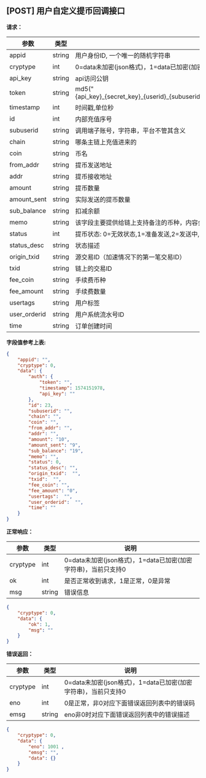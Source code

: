 ## [POST] 用户自定义提币回调接口

**请求：**

|参数       |类型   |说明                                                        |  
| --          |--     | --                                                     |
|appid        |string |用户身份ID, 一个唯一的随机字符串                            |   
|cryptype     |int    |0=data未加密(json格式)，1=data已加密(加密字符串)，当前只支持0 | 
|api_key      |string |api访问公钥                                              |
|token        |string |md5("{api_key}\_{secret_key}\_{userid}\_{subuserid}\_{timestamp}\_{chain}\_{coin}\_{addr}\_{amount}\_{status}\_{memo}\_{usertags}")  |
|timestamp    |int    |时间戳,单位秒                                             |
|id           |int    |内部充值序号                                                     |
|subuserid    |string |调用端子账号，字符串，平台不管其含义                                 |
|chain        |string |哪条主链上充值进来的                                              |
|coin         |string |币名                                                            |
|from_addr    |string |提币发送地址                                                     |
|addr         |string |提币接收地址                                                     |
|amount       |string |提币数量                                                        |
|amount_sent  |string |实际发送的提币数量                                                |
|sub_balance  |string |扣减余额                                                        |
|memo         |string |该字段主要提供给链上支持备注的币种，内容会更新到链上                   |
|status       |int    |提币状态: 0=无效状态,1=准备发送,2=发送中,3=发送成功,4=发送失败,5=待确认|
|status_desc  |string |状态描述                                                       |
|origin_txid  |string |源交易ID（加速情况下的第一笔交易ID）                               |
|txid         |string |链上的交易ID                                                   |
|fee_coin     |string |手续费币种                                                     |
|fee_amount   |string |手续费数量                                                     |
|usertags     |string |用户标签                                                       |
|user_orderid |string |用户系统流水号ID                                                |
|time         |string |订单创建时间                                                   |

**字段值参考上表:**

```json
{
    "appid": "",
    "cryptype": 0,  
    "data": {
        "auth": {
            "token": "", 
            "timestamp": 1574151978,
            "api_key": ""
        },
        "id": 23,               
        "subuserid": "",  
        "chain": "",         
        "coin": "",    
        "from_addr": "",
        "addr": "",
        "amount": "10",           
        "amount_sent": "9",       
        "sub_balance": "19",       
        "memo": "",          
        "status": 0,            
        "status_desc": "",
        "origin_txid":  "",
        "txid":  "",
        "fee_coin": "",         
        "fee_amount": "0",        
        "usertags":  "",  
        "user_orderid":  "",  
        "time": ""    
    }
}
```

**正常响应：**

|参数      |类型   |说明                                                        |  
| --      |--     | --                                                        |
|cryptype |int    |0=data未加密(json格式)，1=data已加密(加密字符串)，当前只支持0    |   
|ok       |int    |是否正常收到请求，1是正常，0是异常                              | 
|msg      |string |错误信息                                                    |

```json
{
    "cryptype": 0,  
    "data": {
        "ok": 1,  
        "msg": ""
    }
}
```


**错误返回：**

|参数      |类型   |说明                                                                    |  
| --      |--     | --                                                                    |
|cryptype              |int    |0=data未加密(json格式)，1=data已加密(加密字符串)，当前只支持0    |   
|eno                   |int    |0是正常，非0对应下面错误返回列表中的错误码                       | 
|emsg                  |string |eno非0时对应下面错误返回列表中的错误描述                        |

```json
{
    "cryptype": 0,  
    "data": {
        "eno": 1001 ,  
        "emsg": "",
        "data": {}
    }
}
```